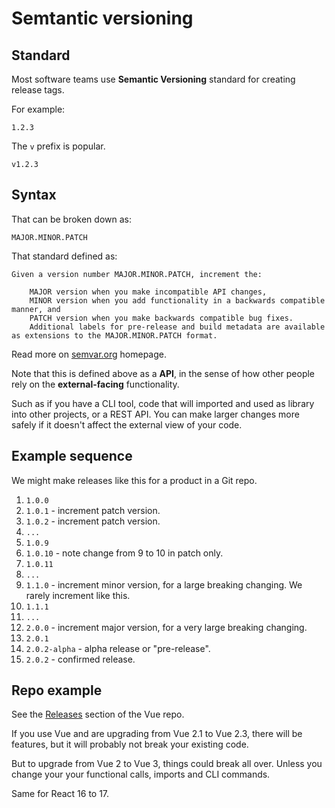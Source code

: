 # Semtantic versioning


## Standard

Most software teams use **Semantic Versioning** standard for creating release tags.

For example:

```
1.2.3
```

The `v` prefix is popular.

```
v1.2.3
```


## Syntax

That can be broken down as:

```
MAJOR.MINOR.PATCH
```

That standard defined as:

```
Given a version number MAJOR.MINOR.PATCH, increment the:

    MAJOR version when you make incompatible API changes,
    MINOR version when you add functionality in a backwards compatible manner, and
    PATCH version when you make backwards compatible bug fixes.
    Additional labels for pre-release and build metadata are available as extensions to the MAJOR.MINOR.PATCH format.
```

Read more on [semvar.org](https://semver.org/) homepage.

Note that this is defined above as a **API**, in the sense of how other people rely on the **external-facing** functionality. 

Such as if you have a CLI tool, code that will imported and used as library into other projects, or a REST API. You can make larger changes more safely if it doesn't affect the external view of your code.


## Example sequence

We might make releases like this for a product in a Git repo.

1. `1.0.0`
1. `1.0.1` - increment patch version.
1. `1.0.2` - increment patch version.
1. `...`
1. `1.0.9`
1. `1.0.10` - note change from 9 to 10 in patch only.
1. `1.0.11`
1. `...`
1. `1.1.0` - increment minor version, for a large breaking changing. We rarely increment like this.
1. `1.1.1`
1. `...`
1. `2.0.0` - increment major version, for a very large breaking changing.
1. `2.0.1`
1. `2.0.2-alpha` - alpha release or "pre-release".
1. `2.0.2` - confirmed release.


## Repo example

See the [Releases](https://github.com/vuejs/vue/releases) section of the Vue repo.

If you use Vue and are upgrading from Vue 2.1 to Vue 2.3, there will be features, but it will probably not break your existing code.

But to upgrade from Vue 2 to Vue 3, things could break all over. Unless you change your your functional calls, imports and CLI commands.

Same for React 16 to 17.
